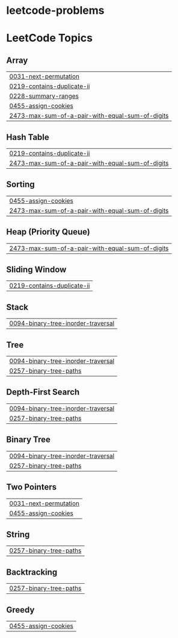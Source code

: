 # leetcode-problems
<!---LeetCode Topics Start-->
# LeetCode Topics
## Array
|  |
| ------- |
| [0031-next-permutation](https://github.com/SURYAULAGANATHAN/leetcode-problems/tree/master/0031-next-permutation) |
| [0219-contains-duplicate-ii](https://github.com/SURYAULAGANATHAN/leetcode-problems/tree/master/0219-contains-duplicate-ii) |
| [0228-summary-ranges](https://github.com/SURYAULAGANATHAN/leetcode-problems/tree/master/0228-summary-ranges) |
| [0455-assign-cookies](https://github.com/SURYAULAGANATHAN/leetcode-problems/tree/master/0455-assign-cookies) |
| [2473-max-sum-of-a-pair-with-equal-sum-of-digits](https://github.com/SURYAULAGANATHAN/leetcode-problems/tree/master/2473-max-sum-of-a-pair-with-equal-sum-of-digits) |
## Hash Table
|  |
| ------- |
| [0219-contains-duplicate-ii](https://github.com/SURYAULAGANATHAN/leetcode-problems/tree/master/0219-contains-duplicate-ii) |
| [2473-max-sum-of-a-pair-with-equal-sum-of-digits](https://github.com/SURYAULAGANATHAN/leetcode-problems/tree/master/2473-max-sum-of-a-pair-with-equal-sum-of-digits) |
## Sorting
|  |
| ------- |
| [0455-assign-cookies](https://github.com/SURYAULAGANATHAN/leetcode-problems/tree/master/0455-assign-cookies) |
| [2473-max-sum-of-a-pair-with-equal-sum-of-digits](https://github.com/SURYAULAGANATHAN/leetcode-problems/tree/master/2473-max-sum-of-a-pair-with-equal-sum-of-digits) |
## Heap (Priority Queue)
|  |
| ------- |
| [2473-max-sum-of-a-pair-with-equal-sum-of-digits](https://github.com/SURYAULAGANATHAN/leetcode-problems/tree/master/2473-max-sum-of-a-pair-with-equal-sum-of-digits) |
## Sliding Window
|  |
| ------- |
| [0219-contains-duplicate-ii](https://github.com/SURYAULAGANATHAN/leetcode-problems/tree/master/0219-contains-duplicate-ii) |
## Stack
|  |
| ------- |
| [0094-binary-tree-inorder-traversal](https://github.com/SURYAULAGANATHAN/leetcode-problems/tree/master/0094-binary-tree-inorder-traversal) |
## Tree
|  |
| ------- |
| [0094-binary-tree-inorder-traversal](https://github.com/SURYAULAGANATHAN/leetcode-problems/tree/master/0094-binary-tree-inorder-traversal) |
| [0257-binary-tree-paths](https://github.com/SURYAULAGANATHAN/leetcode-problems/tree/master/0257-binary-tree-paths) |
## Depth-First Search
|  |
| ------- |
| [0094-binary-tree-inorder-traversal](https://github.com/SURYAULAGANATHAN/leetcode-problems/tree/master/0094-binary-tree-inorder-traversal) |
| [0257-binary-tree-paths](https://github.com/SURYAULAGANATHAN/leetcode-problems/tree/master/0257-binary-tree-paths) |
## Binary Tree
|  |
| ------- |
| [0094-binary-tree-inorder-traversal](https://github.com/SURYAULAGANATHAN/leetcode-problems/tree/master/0094-binary-tree-inorder-traversal) |
| [0257-binary-tree-paths](https://github.com/SURYAULAGANATHAN/leetcode-problems/tree/master/0257-binary-tree-paths) |
## Two Pointers
|  |
| ------- |
| [0031-next-permutation](https://github.com/SURYAULAGANATHAN/leetcode-problems/tree/master/0031-next-permutation) |
| [0455-assign-cookies](https://github.com/SURYAULAGANATHAN/leetcode-problems/tree/master/0455-assign-cookies) |
## String
|  |
| ------- |
| [0257-binary-tree-paths](https://github.com/SURYAULAGANATHAN/leetcode-problems/tree/master/0257-binary-tree-paths) |
## Backtracking
|  |
| ------- |
| [0257-binary-tree-paths](https://github.com/SURYAULAGANATHAN/leetcode-problems/tree/master/0257-binary-tree-paths) |
## Greedy
|  |
| ------- |
| [0455-assign-cookies](https://github.com/SURYAULAGANATHAN/leetcode-problems/tree/master/0455-assign-cookies) |
<!---LeetCode Topics End-->